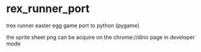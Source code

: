 # rex_runner_port
trex runner easter egg game port to python (pygame)

the sprite sheet png can be acquire on the chrome://dino page in developer mode
